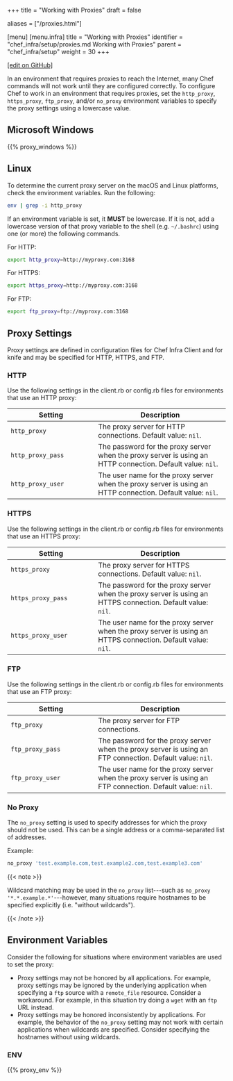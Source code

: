 +++
title = "Working with Proxies"
draft = false

aliases = ["/proxies.html"]

[menu]
  [menu.infra]
    title = "Working with Proxies"
    identifier = "chef_infra/setup/proxies.md Working with Proxies"
    parent = "chef_infra/setup"
    weight = 30
+++

[\[edit on GitHub\]](https://github.com/chef/chef-web-docs/blob/master/content/proxies.md)

In an environment that requires proxies to reach the Internet, many Chef
commands will not work until they are configured correctly. To configure
Chef to work in an environment that requires proxies, set the
`http_proxy`, `https_proxy`, `ftp_proxy`, and/or `no_proxy` environment
variables to specify the proxy settings using a lowercase value.

## Microsoft Windows

{{% proxy_windows %}}

## Linux

To determine the current proxy server on the macOS and Linux platforms,
check the environment variables. Run the following:

``` bash
env | grep -i http_proxy
```

If an environment variable is set, it **MUST** be lowercase. If it is
not, add a lowercase version of that proxy variable to the shell (e.g.
`~/.bashrc`) using one (or more) the following commands.

For HTTP:

``` bash
export http_proxy=http://myproxy.com:3168
```

For HTTPS:

``` bash
export https_proxy=http://myproxy.com:3168
```

For FTP:

``` bash
export ftp_proxy=ftp://myproxy.com:3168
```

## Proxy Settings

Proxy settings are defined in configuration files for Chef Infra Client
and for knife and may be specified for HTTP, HTTPS, and FTP.

### HTTP

Use the following settings in the client.rb or config.rb files for
environments that use an HTTP proxy:

<table>
<colgroup>
<col style="width: 40%" />
<col style="width: 60%" />
</colgroup>
<thead>
<tr class="header">
<th>Setting</th>
<th>Description</th>
</tr>
</thead>
<tbody>
<tr class="odd">
<td><code>http_proxy</code></td>
<td>The proxy server for HTTP connections. Default value: <code>nil</code>.</td>
</tr>
<tr class="even">
<td><code>http_proxy_pass</code></td>
<td>The password for the proxy server when the proxy server is using an HTTP connection. Default value: <code>nil</code>.</td>
</tr>
<tr class="odd">
<td><code>http_proxy_user</code></td>
<td>The user name for the proxy server when the proxy server is using an HTTP connection. Default value: <code>nil</code>.</td>
</tr>
</tbody>
</table>

### HTTPS

Use the following settings in the client.rb or config.rb files for
environments that use an HTTPS proxy:

<table>
<colgroup>
<col style="width: 40%" />
<col style="width: 60%" />
</colgroup>
<thead>
<tr class="header">
<th>Setting</th>
<th>Description</th>
</tr>
</thead>
<tbody>
<tr class="odd">
<td><code>https_proxy</code></td>
<td>The proxy server for HTTPS connections. Default value: <code>nil</code>.</td>
</tr>
<tr class="even">
<td><code>https_proxy_pass</code></td>
<td>The password for the proxy server when the proxy server is using an HTTPS connection. Default value: <code>nil</code>.</td>
</tr>
<tr class="odd">
<td><code>https_proxy_user</code></td>
<td>The user name for the proxy server when the proxy server is using an HTTPS connection. Default value: <code>nil</code>.</td>
</tr>
</tbody>
</table>

### FTP

Use the following settings in the client.rb or config.rb files for
environments that use an FTP proxy:

<table>
<colgroup>
<col style="width: 40%" />
<col style="width: 60%" />
</colgroup>
<thead>
<tr class="header">
<th>Setting</th>
<th>Description</th>
</tr>
</thead>
<tbody>
<tr class="odd">
<td><code>ftp_proxy</code></td>
<td>The proxy server for FTP connections.</td>
</tr>
<tr class="even">
<td><code>ftp_proxy_pass</code></td>
<td>The password for the proxy server when the proxy server is using an FTP connection. Default value: <code>nil</code>.</td>
</tr>
<tr class="odd">
<td><code>ftp_proxy_user</code></td>
<td>The user name for the proxy server when the proxy server is using an FTP connection. Default value: <code>nil</code>.</td>
</tr>
</tbody>
</table>

### No Proxy

The `no_proxy` setting is used to specify addresses for which the proxy
should not be used. This can be a single address or a comma-separated
list of addresses.

Example:

``` ruby
no_proxy 'test.example.com,test.example2.com,test.example3.com'
```

{{< note >}}

Wildcard matching may be used in the `no_proxy` list---such as
`no_proxy '*.*.example.*'`---however, many situations require hostnames
to be specified explicitly (i.e. "without wildcards").

{{< /note >}}

## Environment Variables

Consider the following for situations where environment variables are
used to set the proxy:

-   Proxy settings may not be honored by all applications. For example,
    proxy settings may be ignored by the underlying application when
    specifying a `ftp` source with a `remote_file` resource. Consider a
    workaround. For example, in this situation try doing a `wget` with
    an `ftp` URL instead.
-   Proxy settings may be honored inconsistently by applications. For
    example, the behavior of the `no_proxy` setting may not work with
    certain applications when wildcards are specified. Consider
    specifying the hostnames without using wildcards.

### ENV

{{% proxy_env %}}
